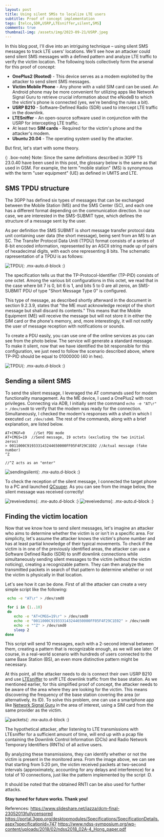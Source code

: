 ```yaml
---
layout: post
title: Using silent SMSs to localize LTE users
subtitle: Proof of concept implementation
tags: [telco,SDR,USRP,LTEsniffer,silent,SMS]
comments: true
thumbnail-img: /assets/img/2023-09-21/USRP.jpeg
---
```


In this blog post, I'll dive into an intriguing technique – using silent SMS messages to track LTE users' locations. We'll see how an attacker could send silent SMS messages with a defined pattern and analyze LTE traffic to verify the victim location. The following tools collectively form the arsenal for this proof of concept:

- **OnePlus2 (Rooted)** - This device serves as a modem exploited by the attacker to send silent SMS messages.
- **Victim Mobile Phone** - Any phone with a valid SIM card can be used. An Android phone may be more convenient for utilizing apps like Network Signal Guru to retrieve crucial information about the eNodeB to which the victim's phone is connected (yes, we're bending the rules a bit).
- **USRP B210** - Software-Defined Radio (SDR) used to intercept LTE traffic in the downlink.
- **LTESniffer** - An open-source software used in conjunction with the USRP for intercepting LTE traffic.
- At least two **SIM cards** - Required for the victim's phone and the attacker's modem.
- **Ubuntu 20.04** - The operating system used by the attacker.

But first, let's start with some theory.

{: .box-note}
Note:
Since the same definitions described in 3GPP TS 23.0.40 have been used in this post, the glossary below is the same as that used in GSM. For example, the term "mobile station" (MS) is synonymous with the term "user equipment" (UE) as defined in UMTS and LTE. 

## SMS TPDU structure

The 3GPP has defined six types of messages that can be exchanged between the Mobile Station (MS) and the SMS Center (SC), and each one has a different format depending on the communication direction. In our case, we are interested in the SMS-SUBMIT type, which defines the structure of a message sent by the user.

As per definition the SMS SUBMIT is short message transfer protocol data unit containing user data (the short message), being sent from an MS to an SC.
The Transfer Protocol Data Uniti (TPDU) format consists of a series of 8-bit encoded information, represented by an ASCII string made up of pairs of hexadecimal digits, with each one representing 8 bits. The schematic rapresentation of a TPDU is as follows:


![TPDU](/assets/img/2023-09-21/TPDU.png){: .mx-auto.d-block :}

The specification tells us that the TP-Protocol-Identifier (TP-PID) consists of one octet. Among the various bit configurations in this octet, we read that in the case where bit 7 is 0, bit 6 is 1, and bits 5 to 0 are all zeros, an SMS-SUBMIT PDU of type "Short Message Type 0" is configured.

This type of message, as described shortly afterward in the document in section 9.2.3.9, states that "the ME must acknowledge receipt of the short message but shall discard its contents." This means that the Mobile Equipment (ME) will receive the message but will not store it in either the SIM card or the phone's memory, and, more interestingly, it will not notify the user of message reception with notifications or sounds.


To create a PDU easily, you can use one of the online services as you can see from the photo below. The service will generate a standard message. To make it silent, now that we have identified the bit responsible for this configuration, we just need to follow the scenario described above, where TP-PID should be equal to 01000000 (40 in hex).

![TPDU](/assets/img/2023-09-21/build_SMS-PDU.png){: .mx-auto.d-block :}


## Sending a silent SMS

To send the silent message, I leveraged the AT commands used for modem functionality management. As the ME device, I used a OnePlus2 with root privileges. Connecting via ADB, I initially sent the command `echo -e "AT\r" > /dev/smd0` to verify that the modem was ready for the connection. Simultaneously, I checked the modem's responses with a shell in which I executed `cat /dev/sdm0`. The rest of the commands, along with a brief explanation, are listed below.


~~~
AT+CMGF=0    //Set PDU mode          
AT+CMGS=19  //Send message, 19 octets (excluding the two initial zeros) 
> 0011000C919333143244650000FF05F4F29C1E02 //Actual message (fake number)
^Z

//^Z acts as an "enter"
~~~

![sendingsilent](/assets/img/2023-09-21/sending_silent_SMS.jpeg){: .mx-auto.d-block :}


To check the reception of the silent message, I connected the target phone to a PC and launched [QCsuper](https://github.com/P1sec/QCSuper). As you can see from the image below, the silent message was received correctly!

![reveivedsms](/assets/img/2023-09-21/received_silent_SMS2.jpeg){: .mx-auto.d-block :}
![reveivedsms](/assets/img/2023-09-21/received_silent_SMS.jpeg){: .mx-auto.d-block :}

## Finding the victim location

Now that we know how to send silent messages, let's imagine an attacker who aims to determine whether the victim is or isn't in a specific area. For simplicity, let's assume the attacker knows the victim's phone number and has at least partial knowledge of their typical movements. To check if the victim is in one of the previously identified areas, the attacker can use a Software Defined Radio (SDR) to sniff downlink connections while simultaneously sending silent messages to the victim (without the victim noticing), creating a recognizable pattern. They can then analyze the transmitted packets in search of that pattern to determine whether or not the victim is physically in that location.

Let's see how it can be done. First of all the attacker can create a very simple script like the following:

```bash
 echo -e "AT\r" > /dev/smd0

 for i in {1..10}
 do
    echo -e "AT+CMGS=19\r" > /dev/smd0
    echo -e "0011000C919333143244650000FF05F4F29C1E02" > /dev/smd0
    echo -e "^Z" > /dev/smd0
    sleep 2
done

```

This script will send 10 messages, each with a 2-second interval between them, creating a pattern that is recognizable enough, as we will see later. Of course, in a real-world scenario with hundreds of users connected to the same Base Station (BS), an even more distinctive pattern might be necessary.

At this point, all the attacker needs to do is connect their own USRP B210 and use [LTEsniffer](https://github.com/SysSec-KAIST/LTESniffer) to sniff LTE downlink traffic from the base station. As we mentioned earlier, for this simplified proof of concept, the attacker needs to be aware of the area where they are looking for the victim. This means discovering the frequency of the base station covering the area (or alternatively, its ID). To solve this problem, one can use a smartphone app like [Network Signal Guru](https://play.google.com/store/apps/details?id=com.qtrun.QuickTest&hl=it&gl=US) in the area of interest, using a SIM card from the same provider as the victim.


![packets](/assets/img/2023-09-21/packets.jpeg){: .mx-auto.d-block :}


The hypothetical attacker, after listening to LTE transmissions with LTEsniffer for a sufficient amount of time, will end up with a pcap file containing the Downlink Control Information (DCIs) and Radio Network Temporary Identifiers (RNTIs) of all active users.


By analyzing these transmissions, they can identify whether or not the victim is present in the monitored area. From the image above, we can see that starting from 5:20 pm, the victim received packets at two-second intervals (approximately, accounting for any delays and interference) for a total of 10 connections, just like the pattern implemented by the script :D.

It should be noted that the obtained RNTI can be also used for further attacks.

**Stay tuned for future works. Thank you!**

References:
https://www.slideshare.net/iazza/dcm-final-23052013fullycensored
https://portal.3gpp.org/desktopmodules/Specifications/SpecificationDetails.aspx?specificationId=747
https://www.ndss-symposium.org/wp-content/uploads/2018/02/ndss2018_02A-4_Hong_paper.pdf





